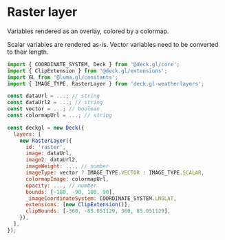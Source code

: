 # Raster layer

Variables rendered as an overlay, colored by a colormap.

Scalar variables are rendered as-is. Vector variables need to be converted to their length.

```javascript
import { COORDINATE_SYSTEM, Deck } from '@deck.gl/core';
import { ClipExtension } from '@deck.gl/extensions';
import GL from '@luma.gl/constants';
import { IMAGE_TYPE, RasterLayer } from 'deck.gl-weatherlayers';

const dataUrl = ...; // string
const dataUrl2 = ...; // string
const vector = ...; // boolean
const colormapUrl = ...; // string

const deckgl = new Deck({
  layers: [
    new RasterLayer({
      id: 'raster',
      image: dataUrl,
      image2: dataUrl2,
      imageWeight: ..., // number
      imageType: vector ? IMAGE_TYPE.VECTOR : IMAGE_TYPE.SCALAR,
      colormapImage: colormapUrl,
      opacity: ..., // number
      bounds: [-180, -90, 180, 90],
      _imageCoordinateSystem: COORDINATE_SYSTEM.LNGLAT,
      extensions: [new ClipExtension()],
      clipBounds: [-360, -85.051129, 360, 85.051129],
    }),
  ],
});
```

